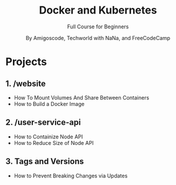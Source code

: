 <h1 align="center">
Docker and Kubernetes
</h1>
<p align="center">
Full Course for Beginners
</p>
<p align="center">
By Amigoscode, Techworld with NaNa, and FreeCodeCamp
</p>

# Projects

## 1. /website

- How To Mount Volumes And Share Between Containers
- How to Build a Docker Image

## 2. /user-service-api

- How to Containize Node API
- How to Reduce Size of Node API

## 3. Tags and Versions

- How to Prevent Breaking Changes via Updates
